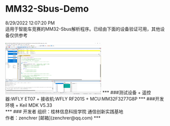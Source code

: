 # MM32-Sbus-Demo
8/29/2022 12:07:20 PM <br>
适用于智能车竞赛的MM32-Sbus解析程序。已经由下面的设备验证可用，其他设备仅供参考<br>

<img src=" images/00.png " width="60%">
***
###测试设备
+ 遥控器:WFLY ET07
+ 接收机:WFLY RF201S
+ MCU:MM32F3277G8P
***
###开发环境
+ Keil MDK V5.33<br>
***
### 开发者
组织：桂林信息科技学院 通信创新实践基地<br>
作者：zenchrer [邮箱](zenchrer@qq.com)
***


